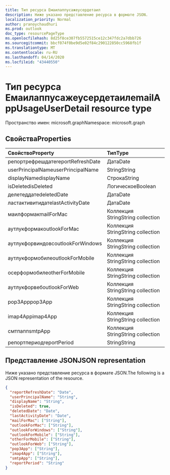 ```yaml
---
title: Тип ресурса Емаилаппусажеусердетаил
description: Ниже указано представление ресурса в формате JSON.
localization_priority: Normal
author: pranoychaudhuri
ms.prod: outlook
doc_type: resourcePageType
ms.openlocfilehash: 8d25f8ce307fb5572515ce12c347fdc2a7dbb726
ms.sourcegitcommit: bbcf074f0be9d5e02f84c290122850cc5968fb1f
ms.translationtype: MT
ms.contentlocale: ru-RU
ms.lasthandoff: 04/14/2020
ms.locfileid: "43440550"
---
```

# <a name="emailappusageuserdetail-resource-type"></a><span data-ttu-id="31110-103">Тип ресурса Емаилаппусажеусердетаил</span><span class="sxs-lookup"><span data-stu-id="31110-103">emailAppUsageUserDetail resource type</span></span>

<span data-ttu-id="31110-104">Пространство имен: microsoft.graph</span><span class="sxs-lookup"><span data-stu-id="31110-104">Namespace: microsoft.graph</span></span>

## <a name="properties"></a><span data-ttu-id="31110-105">Свойства</span><span class="sxs-lookup"><span data-stu-id="31110-105">Properties</span></span>

| <span data-ttu-id="31110-106">Свойство</span><span class="sxs-lookup"><span data-stu-id="31110-106">Property</span></span>          | <span data-ttu-id="31110-107">Тип</span><span class="sxs-lookup"><span data-stu-id="31110-107">Type</span></span>              |
| :---------------- | :---------------- |
| <span data-ttu-id="31110-108">репортрефрешдате</span><span class="sxs-lookup"><span data-stu-id="31110-108">reportRefreshDate</span></span> | <span data-ttu-id="31110-109">Дата</span><span class="sxs-lookup"><span data-stu-id="31110-109">Date</span></span>              |
| <span data-ttu-id="31110-110">userPrincipalName</span><span class="sxs-lookup"><span data-stu-id="31110-110">userPrincipalName</span></span> | <span data-ttu-id="31110-111">String</span><span class="sxs-lookup"><span data-stu-id="31110-111">String</span></span>            |
| <span data-ttu-id="31110-112">displayName</span><span class="sxs-lookup"><span data-stu-id="31110-112">displayName</span></span>       | <span data-ttu-id="31110-113">Строка</span><span class="sxs-lookup"><span data-stu-id="31110-113">String</span></span>            |
| <span data-ttu-id="31110-114">isDeleted</span><span class="sxs-lookup"><span data-stu-id="31110-114">isDeleted</span></span>         | <span data-ttu-id="31110-115">Логическое</span><span class="sxs-lookup"><span data-stu-id="31110-115">Boolean</span></span>           |
| <span data-ttu-id="31110-116">делетеддате</span><span class="sxs-lookup"><span data-stu-id="31110-116">deletedDate</span></span>       | <span data-ttu-id="31110-117">Дата</span><span class="sxs-lookup"><span data-stu-id="31110-117">Date</span></span>              |
| <span data-ttu-id="31110-118">ластактивитидате</span><span class="sxs-lookup"><span data-stu-id="31110-118">lastActivityDate</span></span>  | <span data-ttu-id="31110-119">Дата</span><span class="sxs-lookup"><span data-stu-id="31110-119">Date</span></span>              |
| <span data-ttu-id="31110-120">маилформак</span><span class="sxs-lookup"><span data-stu-id="31110-120">mailForMac</span></span>        | <span data-ttu-id="31110-121">Коллекция String</span><span class="sxs-lookup"><span data-stu-id="31110-121">String collection</span></span> |
| <span data-ttu-id="31110-122">аутлукформак</span><span class="sxs-lookup"><span data-stu-id="31110-122">outlookForMac</span></span>     | <span data-ttu-id="31110-123">Коллекция String</span><span class="sxs-lookup"><span data-stu-id="31110-123">String collection</span></span> |
| <span data-ttu-id="31110-124">аутлукфорвиндовс</span><span class="sxs-lookup"><span data-stu-id="31110-124">outlookForWindows</span></span> | <span data-ttu-id="31110-125">Коллекция String</span><span class="sxs-lookup"><span data-stu-id="31110-125">String collection</span></span> |
| <span data-ttu-id="31110-126">аутлукформобиле</span><span class="sxs-lookup"><span data-stu-id="31110-126">outlookForMobile</span></span>  | <span data-ttu-id="31110-127">Коллекция String</span><span class="sxs-lookup"><span data-stu-id="31110-127">String collection</span></span> |
| <span data-ttu-id="31110-128">осерформобиле</span><span class="sxs-lookup"><span data-stu-id="31110-128">otherForMobile</span></span>    | <span data-ttu-id="31110-129">Коллекция String</span><span class="sxs-lookup"><span data-stu-id="31110-129">String collection</span></span> |
| <span data-ttu-id="31110-130">аутлукфорвеб</span><span class="sxs-lookup"><span data-stu-id="31110-130">outlookForWeb</span></span>     | <span data-ttu-id="31110-131">Коллекция String</span><span class="sxs-lookup"><span data-stu-id="31110-131">String collection</span></span> |
| <span data-ttu-id="31110-132">pop3App</span><span class="sxs-lookup"><span data-stu-id="31110-132">pop3App</span></span>           | <span data-ttu-id="31110-133">Коллекция String</span><span class="sxs-lookup"><span data-stu-id="31110-133">String collection</span></span> |
| <span data-ttu-id="31110-134">imap4App</span><span class="sxs-lookup"><span data-stu-id="31110-134">imap4App</span></span>          | <span data-ttu-id="31110-135">Коллекция String</span><span class="sxs-lookup"><span data-stu-id="31110-135">String collection</span></span> |
| <span data-ttu-id="31110-136">смтпапп</span><span class="sxs-lookup"><span data-stu-id="31110-136">smtpApp</span></span>           | <span data-ttu-id="31110-137">Коллекция String</span><span class="sxs-lookup"><span data-stu-id="31110-137">String collection</span></span> |
| <span data-ttu-id="31110-138">репортпериод</span><span class="sxs-lookup"><span data-stu-id="31110-138">reportPeriod</span></span>      | <span data-ttu-id="31110-139">String</span><span class="sxs-lookup"><span data-stu-id="31110-139">String</span></span>            |

## <a name="json-representation"></a><span data-ttu-id="31110-140">Представление JSON</span><span class="sxs-lookup"><span data-stu-id="31110-140">JSON representation</span></span>

<span data-ttu-id="31110-141">Ниже указано представление ресурса в формате JSON.</span><span class="sxs-lookup"><span data-stu-id="31110-141">The following is a JSON representation of the resource.</span></span>

<!-- {
  "blockType": "resource",
  "@odata.type": "microsoft.graph.emailAppUsageUserDetail"
} -->

```json
{
  "reportRefreshDate": "Date", 
  "userPrincipalName": "String", 
  "displayName": "String", 
  "isDeleted": true, 
  "deletedDate": "Date", 
  "lastActivityDate": "Date", 
  "mailForMac": ["String"], 
  "outlookForMac": ["String"], 
  "outlookForWindows": ["String"], 
  "outlookForMobile": ["String"], 
  "otherForMobile": ["String"], 
  "outlookForWeb": ["String"], 
  "pop3App": ["String"], 
  "imap4App": ["String"], 
  "smtpApp": ["String"], 
  "reportPeriod": "String"
}
```
